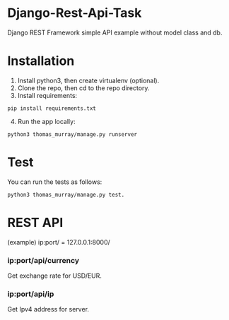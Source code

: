 # Django-Rest-Api-Task
Django REST Framework simple API example without model class and db.

# Installation

1. Install python3, then create virtualenv (optional).
2. Clone the repo, then cd to the repo directory.
3. Install requirements:
  
  ```
  pip install requirements.txt
  ```
4. Run the app locally:

  ```
  python3 thomas_murray/manage.py runserver
  ```

# Test

You can run the tests as follows:
```
python3 thomas_murray/manage.py test.
```

# REST API

(example) ip:port/ = 127.0.0.1:8000/

### ip:port/api/currency 
  Get exchange rate for USD/EUR.
  
### ip:port/api/ip
  Get Ipv4 address for server.
  
